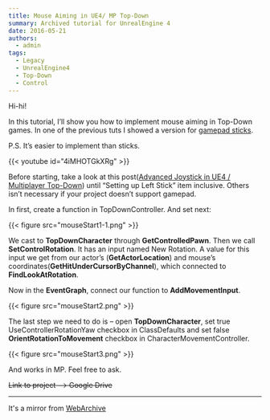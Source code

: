 ```yaml
---
title: Mouse Aiming in UE4/ MP Top-Down
summary: Archived tutorial for UnrealEngine 4
date: 2016-05-21
authors:
  - admin
tags:
  - Legacy
  - UnrealEngine4
  - Top-Down
  - Control
---
```

Hi-hi!

In this tutorial, I’ll show you how to implement mouse aiming in Top-Down games. In one of the previous tuts I showed a version for [gamepad sticks](/post/legacy/advanced-joystics-mp-top-down/).

P.S. It’s easier to implement than sticks.

{{< youtube id="4iMHOTGkXRg" >}}

Before starting, take a look at this post([Advanced Joystick in UE4 / Multiplayer Top-Down]((/post/legacy/advanced-joystics-mp-top-down/))) until “Setting up Left Stick” item inclusive. Others isn’t necessary if your project doesn’t support gamepad.

In first, create a function in TopDownController. And set next:

{{< figure src="mouseStart1-1.png" >}}

We cast to **TopDownCharacter** through **GetControlledPawn**. Then we call **SetControlRotation**. It has an input named New Rotation. A value for this input we get from our actor’s (**GetActorLocation**) and mouse’s coordinates(**GetHitUnderCursorByChannel**), which connected to **FindLookAtRotation**.

Now in the **EventGraph**, connect our function to **AddMovementInput**.

{{< figure src="mouseStart2.png" >}}

The last step we need to do is – open **TopDownCharacter**, set true UseControllerRotationYaw checkbox in ClassDefaults and set false **OrientRotationToMovement** checkbox in CharacterMovementController.

{{< figure src="mouseStart3.png" >}}

And works in MP. Feel free to ask.

~~Link to project –> Google Drive~~

---
It's a mirror from [WebArchive](https://web.archive.org/web/20190402122855/http://iryos-workshop.com/en/mouse-ue4-mp-top-down)